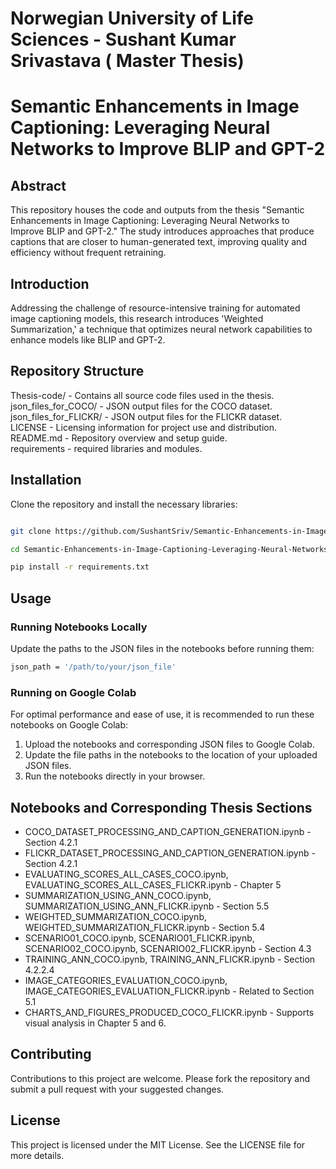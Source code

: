 # Norwegian University of Life Sciences - Sushant Kumar Srivastava ( Master Thesis)

# Semantic Enhancements in Image Captioning: Leveraging Neural Networks to Improve BLIP and GPT-2

## Abstract

This repository houses the code and outputs from the thesis "Semantic Enhancements in Image Captioning: Leveraging Neural Networks to Improve BLIP and GPT-2." The study introduces approaches that produce captions that are closer to human-generated text, improving quality and efficiency without frequent retraining.

## Introduction

Addressing the challenge of resource-intensive training for automated image captioning models, this research introduces 'Weighted Summarization,' a technique that optimizes neural network capabilities to enhance models like BLIP and GPT-2.

## Repository Structure
Thesis-code/ - Contains all source code files used in the thesis.<br />
json_files_for_COCO/ - JSON output files for the COCO dataset.<br />
json_files_for_FLICKR/ - JSON output files for the FLICKR dataset.<br />
LICENSE - Licensing information for project use and distribution. <br />
README.md - Repository overview and setup guide. <br />
requirements - required libraries and modules.

## Installation

Clone the repository and install the necessary libraries:

```bash

git clone https://github.com/SushantSriv/Semantic-Enhancements-in-Image-Captioning-Leveraging-Neural-Networks-to-Improve-BLIP-and-GPT-2.git

cd Semantic-Enhancements-in-Image-Captioning-Leveraging-Neural-Networks-to-Improve-BLIP-and-GPT-2

pip install -r requirements.txt

```
Usage
-----

### Running Notebooks Locally

Update the paths to the JSON files in the notebooks before running them:

```bash
json_path = '/path/to/your/json_file'
```

### Running on Google Colab

For optimal performance and ease of use, it is recommended to run these notebooks on Google Colab:

1.  Upload the notebooks and corresponding JSON files to Google Colab.
2.  Update the file paths in the notebooks to the location of your uploaded JSON files.
3.  Run the notebooks directly in your browser.

Notebooks and Corresponding Thesis Sections
-------------------------------------------

-   COCO_DATASET_PROCESSING_AND_CAPTION_GENERATION.ipynb - Section 4.2.1
-   FLICKR_DATASET_PROCESSING_AND_CAPTION_GENERATION.ipynb - Section 4.2.1
-   EVALUATING_SCORES_ALL_CASES_COCO.ipynb, EVALUATING_SCORES_ALL_CASES_FLICKR.ipynb - Chapter 5
-   SUMMARIZATION_USING_ANN_COCO.ipynb, SUMMARIZATION_USING_ANN_FLICKR.ipynb - Section 5.5
-   WEIGHTED_SUMMARIZATION_COCO.ipynb, WEIGHTED_SUMMARIZATION_FLICKR.ipynb - Section 5.4
-   SCENARIO01_COCO.ipynb, SCENARIO01_FLICKR.ipynb, SCENARIO02_COCO.ipynb, SCENARIO02_FLICKR.ipynb - Section 4.3
-   TRAINING_ANN_COCO.ipynb, TRAINING_ANN_FLICKR.ipynb - Section 4.2.2.4
-   IMAGE_CATEGORIES_EVALUATION_COCO.ipynb, IMAGE_CATEGORIES_EVALUATION_FLICKR.ipynb - Related to Section 5.1
-   CHARTS_AND_FIGURES_PRODUCED_COCO_FLICKR.ipynb - Supports visual analysis in Chapter 5 and 6.

Contributing
------------

Contributions to this project are welcome. Please fork the repository and submit a pull request with your suggested changes.

License
-------

This project is licensed under the MIT License. See the LICENSE file for more details.
